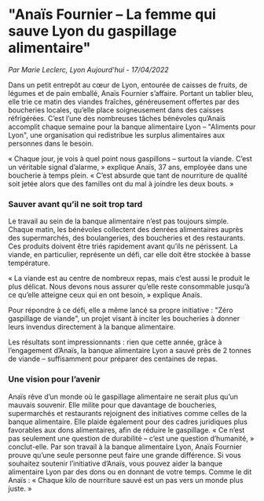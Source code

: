 # "Anaïs Fournier – La femme qui sauve Lyon du gaspillage alimentaire"

*Par Marie Leclerc, Lyon Aujourd'hui - 17/04/2022*

Dans un petit entrepôt au cœur de Lyon, entourée de caisses de fruits, de légumes et de pain emballé, Anaïs Fournier s’affaire.
Portant un tablier bleu, elle trie ce matin des viandes fraîches, généreusement offertes par des boucheries locales, qu’elle place soigneusement dans des caisses réfrigérées. C’est l’une des nombreuses tâches bénévoles qu’Anaïs accomplit chaque semaine pour la banque alimentaire Lyon – "Aliments pour Lyon", une organisation qui redistribue les surplus alimentaires aux personnes dans le besoin.

« Chaque jour, je vois à quel point nous gaspillons – surtout la viande.
C’est un véritable signal d’alarme, » explique Anaïs, 37 ans, employée dans une boucherie à temps plein.
« C’est absurde que tant de nourriture de qualité soit jetée alors que des familles ont du mal à joindre les deux bouts. »

### Sauver avant qu’il ne soit trop tard

Le travail au sein de la banque alimentaire n’est pas toujours simple.
Chaque matin, les bénévoles collectent des denrées alimentaires auprès des supermarchés, des boulangeries, des boucheries et des restaurants.
Ces produits doivent être triés rapidement avant qu’ils ne périssent.
La viande, en particulier, représente un défi, car elle doit être stockée à basse température.

« La viande est au centre de nombreux repas, mais c’est aussi le produit le plus délicat. Nous devons nous assurer qu’elle reste consommable jusqu’à ce qu’elle atteigne ceux qui en ont besoin, » explique Anaïs.

Pour répondre à ce défi, elle a même lancé sa propre initiative : "Zéro gaspillage de viande", un projet visant à inciter les boucheries à donner leurs invendus directement à la banque alimentaire.

Les résultats sont impressionnants : rien que cette année, grâce à l’engagement d’Anaïs, la banque alimentaire Lyon a sauvé près de 2 tonnes de viande – suffisamment pour préparer des centaines de repas.

### Une vision pour l’avenir

Anaïs rêve d’un monde où le gaspillage alimentaire ne serait plus qu’un mauvais souvenir. Elle milite pour que davantage de boucheries, supermarchés et restaurants rejoignent des initiatives comme celles de la banque alimentaire. Elle plaide également pour des cadres juridiques plus favorables aux dons alimentaires, afin de réduire le gaspillage.
« Ce n’est pas seulement une question de durabilité – c’est une question d’humanité, » conclut-elle. Par son travail à la banque alimentaire Lyon, Anaïs Fournier prouve qu’une seule personne peut faire une grande différence.
Si vous souhaitez soutenir l’initiative d’Anaïs, vous pouvez aider la banque alimentaire Lyon par des dons ou en donnant de votre temps. Comme le dit Anaïs : « Chaque kilo de nourriture sauvé est un pas vers un monde plus juste. »

